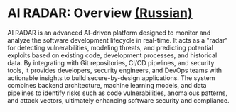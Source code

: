 # AI RADAR: Overview [(Russian)](README-rus.md)
AI RADAR is an advanced AI-driven platform designed to monitor and analyze the software development lifecycle in real-time. It acts as a "radar" for detecting vulnerabilities, modeling threats, and predicting potential exploits based on existing code, development processes, and historical data. By integrating with Git repositories, CI/CD pipelines, and security tools, it provides developers, security engineers, and DevOps teams with actionable insights to build secure-by-design applications. The system combines backend architecture, machine learning models, and data pipelines to identify risks such as code vulnerabilities, anomalous patterns, and attack vectors, ultimately enhancing software security and compliance.


